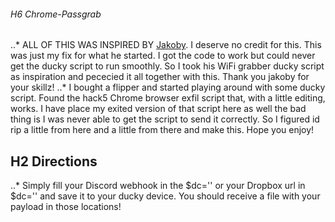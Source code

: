 ###### H6 Chrome-Passgrab
..* ALL OF THIS WAS INSPIRED BY [Jakoby](https://github.com/I-Am-Jakoby). I deserve no credit for this. This was just my fix for what he started. I got the code to work but could never get the ducky script to run smoothly. So I took his WiFi grabber ducky script as inspiration and pececied it all together with this. Thank you jakoby for your skillz!
..* I bought a flipper and started playing around with some ducky script. Found the hack5 Chrome browser exfil script that, with a little editing, works. I have place my exited version of that script here as well the bad thing is I was never able to get the script to send it correctly. So I figured id rip a little from here and a little from there and make this. Hope you enjoy!
## H2 Directions
..* Simply fill your Discord webhook in the $dc='' or your Dropbox url in $dc='' and save it to your ducky device. You should receive a file with your payload in those locations!
